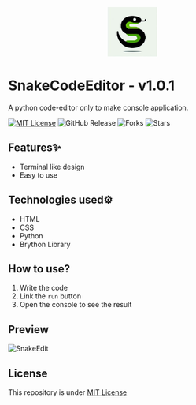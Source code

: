 <p align="center">
  <img height="100" width="100" src="logo.jpg">
</p>

# SnakeCodeEditor - v1.0.1
A python code-editor only to make console application.

[![MIT License](https://img.shields.io/badge/License-MIT-green.svg)](https://github.com/Harshit2012/SnakeCodeEdit?tab=MIT-1-ov-file#readme)
![GitHub Release](https://img.shields.io/github/v/release/harshit2012/snakecodeedit)
![Forks](https://img.shields.io/github/forks/harshit2012/snakecodeeditor)
![Stars](https://img.shields.io/github/stars/harshit2012/snakecodeeditor)

## Features✨
- Terminal like design
- Easy to use

## Technologies used⚙️
- HTML
- CSS
- Python
- Brython Library

## How to use?
1. Write the code
2. Link the `run` button
3. Open the console to see the result

## Preview
![SnakeEdit](https://github.com/Harshit2012/SnakeCodeEditor/assets/105143145/944e8a6b-ff6e-4588-b2b4-e90ad3c6e25f)

## License
This repository is under [MIT License](https://github.com/Harshit2012/SnakeCodeEdit?tab=MIT-1-ov-file#readme)
